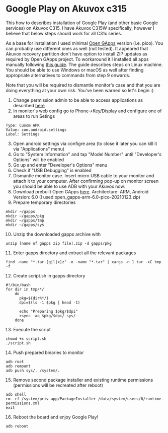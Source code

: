 # Google Play on Akuvox c315

This how to describes installation of Google Play (and other basic Google services) on Akuvox C315. I have Akuvox C315W specifically, however I believe that below steps should work for all C31x series. 

As a base for installation I used minimal [Open GApps](https://opengapps.org/) version (i.e. pico). You can probably use different ones as well (not tested). It appeared that Akuvox recovery partition don't have option to install ZIP updates as required by Open GApps project. To workaround it I installed all apps manually following [this guide](https://tinkerboarding.co.uk/forum/thread-553.html). The guide describes steps on Linux machine. You should be able to use Windows or macOS as well after finding appropriate alternatives to commands from step 9 onwards.

Note that you will be required to dismantle monitor's case and that you are doing everything at your own risk. You've been warned so let's begin :)

1. Change permission admin to be able to access applications as described [here](http://wiki.akuvox.com/doku.php?id=indoor_monitor:feature_guides:how_to_install_apk_on_android_indoor_monitor)
2. In monitor's web config go to Phone->Key/Display and configure one of areas to run Setings
```
Type: Cusom APK
Value: com.android.settings
Label: Settings
```
3. Open android settings via configre area (to close it later you can kill it via "Applications" menu)
4. Go to "System Information" and tap "Model Number" until "Developer's Options" will be enabled
5. Go up and enter "Developer's Options" menu
6. Check if "USB Debugging" is enabled
7. Dismantle monitor case. Insert micro USB cable to your monitor and attach it to your computer. After confirming pop-up on monitor screen you should be able to use ADB with your Akuvox now.
8. Download prebuilt Open GApps [here](https://sourceforge.net/projects/opengapps/files/arm/). Architecture: ARM, Android Version: 6.0 (I used open_gapps-arm-6.0-pico-20210123.zip)
9. Prepare temporary directories
```
mkdir ~/gapps
mkdir ~/gapps/pkg
mkdir ~/gapps/tmp
mkdir ~/gapps/sys
```
10. Unzip the downloaded gapps archive with
```
unzip [name of gapps zip file].zip -d gapps/pkg
```
11. Enter gapps directory and extract all the relevant packages
```
find -name "*.tar.[g|l|x]z" -o -name "*.tar" | xargs -n 1 tar -xC tmp -f
```
12. Create script.sh in gapps directory
```
#!/bin/bash
for dir in tmp/*/
    do
      pkg=${dir%*/}
      dpi=$(ls -1 $pkg | head -1)

      echo "Preparing $pkg/$dpi"
      rsync -aq $pkg/$dpi/ sys/
    done
```
13. Execute the script
```
chmod +x script.sh
./script.sh
```
14. Push prepared binaries to monitor
```
adb root
adb remount
adb push sys/. /system/.
```
15. Remove second package installer and existing runtime permissions (permissions will be recreated after reboot)
```
adb shell
rm -rf /system/priv-app/PackageInstaller /data/system/users/0/runtime-permissions.xml
exit
```
16. Reboot the board and enjoy Google Play!
```
adb reboot
```

